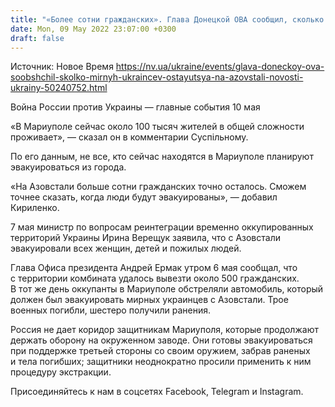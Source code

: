 ```yaml
---
title: "«Более сотни гражданских». Глава Донецкой ОВА сообщил, сколько мирных украинцев остаются на Азовстали"
date: Mon, 09 May 2022 23:07:00 +0300
draft: false
---
```

Источник: Новое Время https://nv.ua/ukraine/events/glava-doneckoy-ova-soobshchil-skolko-mirnyh-ukraincev-ostayutsya-na-azovstali-novosti-ukrainy-50240752.html


Война России против Украины — главные события 10 мая

«В Мариуполе сейчас около 100 тысяч жителей в общей сложности проживает», — сказал он в комментарии Суспільному. 

По его данным, не все, кто сейчас находятся в Мариуполе планируют эвакуироваться из города. 

«На Азовстали больше сотни гражданских точно осталось. Сможем точнее сказать, когда люди будут эвакуированы», — добавил Кириленко.

7 мая министр по вопросам реинтеграции временно оккупированных территорий Украины Ирина Верещук заявила, что с Азовстали эвакуировали всех женщин, детей и пожилых людей.

Глава Офиса президента Андрей Ермак утром 6 мая сообщал, что с территории комбината удалось вывезти около 500 гражданских. В тот же день оккупанты в Мариуполе обстреляли автомобиль, который должен был эвакуировать мирных украинцев с Азовстали. Трое военных погибли, шестеро получили ранения.

Россия не дает коридор защитникам Мариуполя, которые продолжают держать оборону на окруженном заводе. Они готовы эвакуироваться при поддержке третьей стороны со своим оружием, забрав раненых и тела погибших; защитники неоднократно просили применить к ним процедуру экстракции.

Присоединяйтесь к нам в соцсетях Facebook, Telegram и Instagram.
